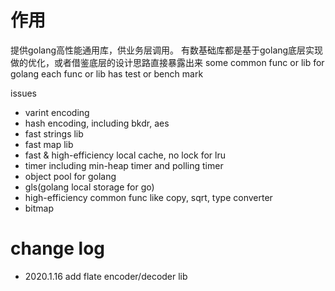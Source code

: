 # 作用
提供golang高性能通用库，供业务层调用。
有数基础库都是基于golang底层实现做的优化，或者借鉴底层的设计思路直接暴露出来
some common func or lib for golang
each func or lib has test or bench mark

issues
* varint encoding
* hash encoding, including bkdr, aes
* fast strings lib
* fast map lib
* fast & high-efficiency local cache, no lock for lru
* timer including min-heap timer and polling timer
* object pool for golang
* gls(golang local storage for go)
* high-efficiency common func like copy, sqrt, type converter
* bitmap

# change log
* 2020.1.16 add flate encoder/decoder lib
